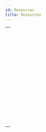```yaml
---
id: Resources
title: Resources
---
```

||
|---|
|[<!-- INCLUDE #_command_.CLOSE RESOURCE FILE.Syntax -->](../../commands-legacy/close-resource-file.md)<br/><!-- INCLUDE #_command_.CLOSE RESOURCE FILE.Summary -->|
|[<!-- INCLUDE #_command_.Get indexed string.Syntax -->](../../commands-legacy/get-indexed-string.md)<br/><!-- INCLUDE #_command_.Get indexed string.Summary -->|
|[<!-- INCLUDE #_command_.GET PICTURE RESOURCE.Syntax -->](../../commands-legacy/get-picture-resource.md)<br/><!-- INCLUDE #_command_.GET PICTURE RESOURCE.Summary -->|
|[<!-- INCLUDE #_command_.GET RESOURCE.Syntax -->](../../commands-legacy/get-resource.md)<br/><!-- INCLUDE #_command_.GET RESOURCE.Summary -->|
|[<!-- INCLUDE #_command_.Get resource name.Syntax -->](../../commands-legacy/get-resource-name.md)<br/><!-- INCLUDE #_command_.Get resource name.Summary -->|
|[<!-- INCLUDE #_command_.Get resource properties.Syntax -->](../../commands-legacy/get-resource-properties.md)<br/><!-- INCLUDE #_command_.Get resource properties.Summary -->|
|[<!-- INCLUDE #_command_.Get string resource.Syntax -->](../../commands-legacy/get-string-resource.md)<br/><!-- INCLUDE #_command_.Get string resource.Summary -->|
|[<!-- INCLUDE #_command_.Get text resource.Syntax -->](../../commands-legacy/get-text-resource.md)<br/><!-- INCLUDE #_command_.Get text resource.Summary -->|
|[<!-- INCLUDE #_command_.Open resource file.Syntax -->](../../commands-legacy/open-resource-file.md)<br/><!-- INCLUDE #_command_.Open resource file.Summary -->|
|[<!-- INCLUDE #_command_.RESOURCE LIST.Syntax -->](../../commands-legacy/resource-list.md)<br/><!-- INCLUDE #_command_.RESOURCE LIST.Summary -->|
|[<!-- INCLUDE #_command_.RESOURCE TYPE LIST.Syntax -->](../../commands-legacy/resource-type-list.md)<br/><!-- INCLUDE #_command_.RESOURCE TYPE LIST.Summary -->|
|[<!-- INCLUDE #_command_.STRING LIST TO ARRAY.Syntax -->](../../commands-legacy/string-list-to-array.md)<br/><!-- INCLUDE #_command_.STRING LIST TO ARRAY.Summary -->|
